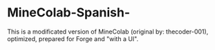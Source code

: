 # MineColab-Spanish-
This is a modificated version of MineColab (original by: thecoder-001), optimized, prepared for Forge and "with a UI".
